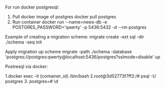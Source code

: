 For run docker postgresql:
1. Pull docker image of postgres
docker pull postgres
2. Run container
docker run --name=news-db -e POSTGRES_PASSWORD='qwerty' -p 5436:5432 -d --rm postgres

Example of creating a migration scheme:
migrate create -ext sql -dir ./schema -seq init

Apply migration up scheme
migrate -path ./schema -database 'postgres://postgres:qwerty@localhost:5436/postgres?sslmode=disable' up

Postresql via docker:

1.docker exec -it {container_id} /bin/bash
2.root@3d52773f7ff2:/# psql -U postgres
3. postgres=# \d